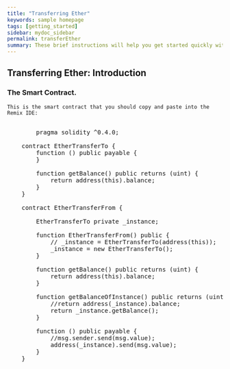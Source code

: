 ```yaml
---
title: "Transferring Ether"
keywords: sample homepage
tags: [getting_started]
sidebar: mydoc_sidebar
permalink: transferEther
summary: These brief instructions will help you get started quickly with the solidity development.
---
```



## Transferring Ether: Introduction

### The Smart Contract.

```
This is the smart contract that you should copy and paste into the Remix IDE:

```


<pre>

        pragma solidity ^0.4.0;

    contract EtherTransferTo {
        function () public payable {
        }

        function getBalance() public returns (uint) {
            return address(this).balance;
        }
    }

    contract EtherTransferFrom {

        EtherTransferTo private _instance;

        function EtherTransferFrom() public {
            // _instance = EtherTransferTo(address(this));
            _instance = new EtherTransferTo();
        }

        function getBalance() public returns (uint) {
            return address(this).balance;
        }

        function getBalanceOfInstance() public returns (uint) {
            //return address(_instance).balance;
            return _instance.getBalance();
        }

        function () public payable {
            //msg.sender.send(msg.value);
            address(_instance).send(msg.value);
        }
    }
    </pre>
